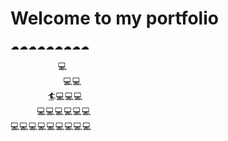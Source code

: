 # Welcome to my portfolio
⁣⁣☁☁☁☁☁☁☁☁☁
<pre>
         💻
          💻💻⁣
       🏄💻💻💻
     💻💻💻💻💻💻
💻💻💻💻💻💻💻💻💻
</pre>
